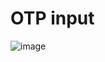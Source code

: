# OTP input

![image](https://github.com/user-attachments/assets/6ffb60ad-90a0-4f7d-b629-eed88bfd92df)